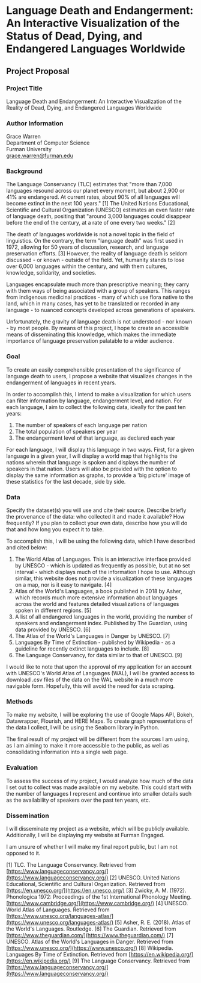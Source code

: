 # Language Death and Endangerment: An Interactive Visualization of the Status of Dead, Dying, and Endangered Languages Worldwide

## Project Proposal

### Project Title
Language Death and Endangerment: An Interactive Visualization of the Reality of Dead, Dying, and Endangered Languages Worldwide

### Author Information
Grace Warren  
Department of Computer Science  
Furman University  
grace.warren@furman.edu

### Background
The Language Conservancy (TLC) estimates that "more than 7,000 languages resound across our planet every moment, but about 2,900 or 41% are endangered. At current rates, about 90% of all languages will become extinct in the next 100 years." [1] The United Nations Educational, Scientific and Cultural Organization (UNESCO) estimates an even faster rate of language death, positing that "around 3,000 languages could disappear before the end of the century, at a rate of one every two weeks." [2]

The death of languages worldwide is not a novel topic in the field of linguistics. On the contrary, the term "language death" was first used in 1972, allowing for 50 years of discussion, research, and language preservation efforts. [3] However, the reality of language death is seldom discussed - or known - outside of the field. Yet, humanity stands to lose over 6,000 languages within the century, and with them cultures, knowledge, solidarity, and societies.

Languages encapsulate much more than prescriptive meaning; they carry with them ways of being associated with a group of speakers. This ranges from indigenous medicinal practices - many of which use flora native to the land, which in many cases, has yet to be translated or recorded in any language - to nuanced concepts developed across generations of speakers.

Unfortunately, the gravity of language death is not understood - nor known - by most people. By means of this project, I hope to create an accessible means of disseminating this knowledge, which makes the immediate importance of language preservation palatable to a wider audience.

### Goal
To create an easily comprehensible presentation of the significance of language death to users, I propose a website that visualizes changes in the endangerment of languages in recent years.

In order to accomplish this, I intend to make a visualization for which users can filter information by language, endangerment level, and nation. For each language, I aim to collect the following data, ideally for the past ten years:
1. The number of speakers of each language per nation
2. The total population of speakers per year
3. The endangerment level of that language, as declared each year

For each language, I will display this language in two ways. First, for a given language in a given year, I will display a world map that highlights the nations wherein that language is spoken and displays the number of speakers in that nation. Users will also be provided with the option to display the same information as graphs, to provide a 'big picture' image of these statistics for the last decade, side by side.

### Data
Specify the dataset(s) you will use and cite their source. Describe briefly the provenance of the data: who collected it and made it available? How frequently?
If you plan to collect your own data, describe how you will do that and how long you expect it to take.

To accomplish this, I will be using the following data, which I have described and cited below:
1. The World Atlas of Languages. This is an interactive interface provided by UNESCO - which is updated as frequently as possible, but at no set interval - which displays much of the information I hope to use. Although similar, this website does not provide a visualization of these languages on a map, nor is it easy to navigate. [4]
2. Atlas of the World's Languages, a book published in 2018 by Asher, which records much more extensive information about languages across the world and features detailed visualizations of languages spoken in different regions. [5]
3. A list of all endangered languages in the world, providing the number of speakers and endangerment index. Published by The Guardian, using data provided by UNESCO. [6]
4. The Atlas of the World's Languages in Danger by UNESCO. [7]
5. Languages By Time of Extinction - published by Wikipedia - as a guideline for recently extinct languages to include. [8]
6. The Language Conservancy, for data similar to that of UNESCO. [9]

I would like to note that upon the approval of my application for an account with UNESCO's World Atlas of Languages (WAL), I will be granted access to download .csv files of the data on the WAL website in a much more navigable form. Hopefully, this will avoid the need for data scraping.

### Methods
To make my website, I will be exploring the use of Google Maps API, Bokeh, Datawrapper, Flourish, and HERE Maps.
To create graph representations of the data I collect, I will be using the Seaborn library in Python.

The final result of my project will be different from the sources I am using, as I am aiming to make it more accessible to the public, as well as consolidating information into a single web page.

### Evaluation
To assess the success of my project, I would analyze how much of the data I set out to collect was made available on my website. This could start with the number of languages I represent and continue into smaller details such as the availability of speakers over the past ten years, etc.

### Dissemination
I will disseminate my project as a website, which will be publicly available. Additionally, I will be displaying my website at Furman Engaged.

I am unsure of whether I will make my final report public, but I am not opposed to it.

[1] TLC. The Language Conservancy. Retrieved from [https://www.languageconservancy.org/](https://www.languageconservancy.org/)
[2] UNESCO. United Nations Educational, Scientific and Cultural Organization. Retrieved from [https://en.unesco.org/](https://en.unesco.org/)
[3] Zwicky, A. M. (1972). Phonologica 1972: Proceedings of the 1st International Phonology Meeting. [https://www.cambridge.org/](https://www.cambridge.org/)
[4] UNESCO. World Atlas of Languages. Retrieved from [https://www.unesco.org/languages-atlas/](https://www.unesco.org/languages-atlas/)
[5] Asher, R. E. (2018). Atlas of the World's Languages. Routledge.
[6] The Guardian. Retrieved from [https://www.theguardian.com/](https://www.theguardian.com/)
[7] UNESCO. Atlas of the World's Languages in Danger. Retrieved from [https://www.unesco.org/](https://www.unesco.org/)
[8] Wikipedia. Languages By Time of Extinction. Retrieved from [https://en.wikipedia.org/](https://en.wikipedia.org/)
[9] The Language Conservancy. Retrieved from [https://www.languageconservancy.org/](https://www.languageconservancy.org/)
